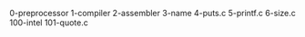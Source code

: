 0-preprocessor
 1-compiler
 2-assembler
 3-name
 4-puts.c
 5-printf.c
 6-size.c
 100-intel
 101-quote.c           
